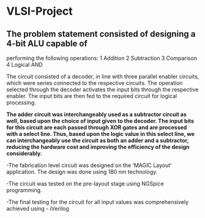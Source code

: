 # VLSI-Project

## The problem statement consisted of designing a 4-bit ALU capable of
   performing the following operations:
  1 Addition
  2 Subtraction
  3 Comparison
  4 Logical AND
  
The circuit consisted of a decoder, in line with three parallel enabler
circuits, which were series connected to the respective circuits. The
operation selected through the decoder activates the input bits through
the respective enabler. The input bits are then fed to the required circuit
for logical processing.


**The adder circuit was interchangeably used as a subtractor circuit as well,
based upon the choice of input given to the decoder. The input bits for this
circuit are each passed through XOR gates and are processed with a select
line. Thus, based upon the logic value in this select line, we can
interchangeably use the circuit as both an adder and a subtractor,
reducing the hardware cost and improving the efficiency of the design
considerably.**


-The fabrication level circuit was designed on the ‘MAGIC Layout’
application. The design was done using 180 nm technology.

-The circuit was tested on the pre-layout stage using NGSpice
programming.

-The final testing for the circuit for all input values was comprehensively
achieved using - iVerilog
